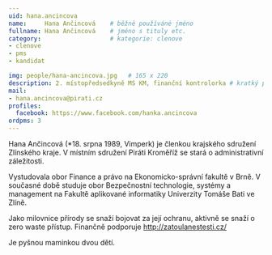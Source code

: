 ```yaml
---
uid: hana.ancincova
name:     Hana Ančincová  	# běžně používáné jméno
fullname: Hana Ančincová 	# jméno s tituly etc.
category:                   # kategorie: clenove
- clenove
- pms
- kandidat

img: people/hana-ancincova.jpg   # 165 x 220
description: 2. místopředsedkyně MS KM, finanční kontrolorka # kratký popis, max 160 znaků
mail:
- hana.ancincova@pirati.cz
profiles:
  facebook: https://www.facebook.com/hanka.ancincova
ordpms: 3
---
```


Hana Ančincová (*18. srpna 1989, Vimperk) je členkou krajského sdružení Zlínského kraje. V místním sdružení Piráti Kroměříž se stará o administrativní záležitosti.

Vystudovala obor Finance a právo na Ekonomicko-správní fakultě v Brně. V současné době studuje obor Bezpečnostní technologie, systémy a management na Fakultě aplikované informatiky Univerzity Tomáše Bati ve Zlíně.

Jako milovnice přírody se snaží bojovat za její ochranu, aktivně se snaží o zero waste přístup. Finančně podporuje http://zatoulanestesti.cz/

Je pyšnou maminkou dvou dětí.
